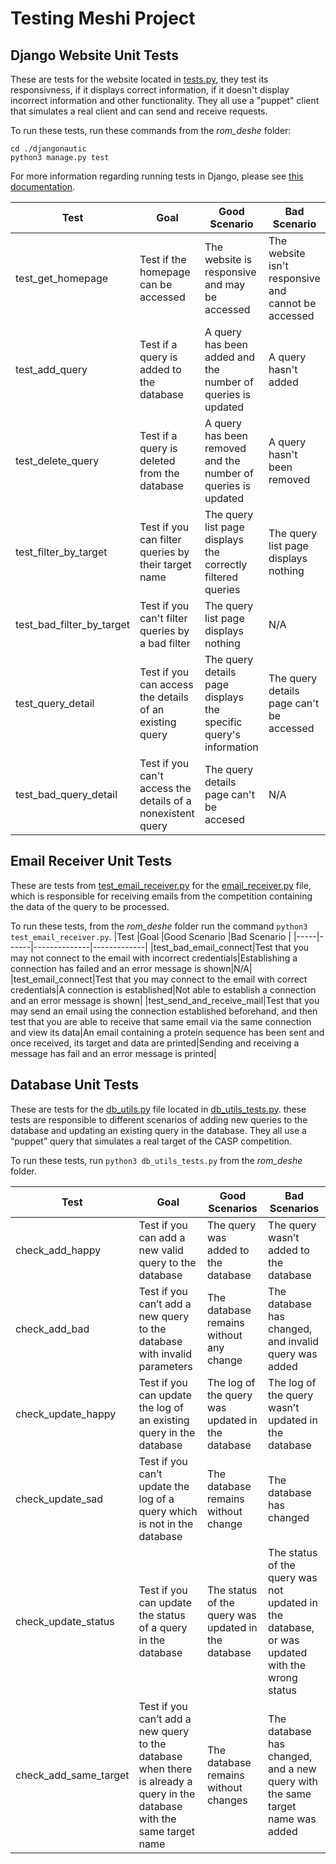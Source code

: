# Testing Meshi Project
## Django Website Unit Tests
These are tests for the website located in [tests.py](djangonautic/queries/tests.py), they test its responsivness, if it displays correct information, if it doesn't display incorrect information and other functionality. They all use a "puppet" client that simulates a real client and can send and receive requests.

To run these tests, run these commands from the *rom_deshe* folder:
```
cd ./djangonautic
python3 manage.py test
```
For more information regarding running tests in Django, please see [this documentation](https://docs.djangoproject.com/en/4.0/topics/testing/overview/).

|Test |Goal  |Good Scenario |Bad Scenario |
|-----|------|--------------|-------------|
|test_get_homepage|Test if the homepage can be accessed|The website is responsive and may be accessed|The website isn't responsive and cannot be accessed|
|test_add_query|Test if a query is added to the database|A query has been added and the number of queries is updated|A query hasn't added|
|test_delete_query|Test if a query is deleted from the database|A query has been removed and the number of queries is updated|A query hasn't been removed|
|test_filter_by_target|Test if you can filter queries by their target name|The query list page displays the correctly filtered queries|The query list page displays nothing|
|test_bad_filter_by_target|Test if you can't filter queries by a bad filter|The query list page displays nothing|N/A|
|test_query_detail|Test if you can access the details of an existing query|The query details page displays the specific query's information|The query details page can't be accessed|
|test_bad_query_detail|Test if you can't access the details of a nonexistent query|The query details page can't be accesed|N/A|

## Email Receiver Unit Tests
These are tests from [test_email_receiver.py](test_email_receiver.py) for the [email_receiver.py](email_receiver.py) file, which is responsible for receiving emails from the competition containing the data of the query to be processed.

To run these tests, from the *rom_deshe* folder run the command `python3 test_email_receiver.py`.
|Test |Goal  |Good Scenario |Bad Scenario |
|-----|------|--------------|-------------|
|test_bad_email_connect|Test that you may not connect to the email with incorrect credentials|Establishing a connection has failed and an error message is shown|N/A|
|test_email_connect|Test that you may connect to the email with correct credentials|A connection is established|Not able to establish a connection and an error message is shown|
|test_send_and_receive_mail|Test that you may send an email using the connection established beforehand, and then test that you are able to receive that same email via the same connection and view its data|An email containing a protein sequence has been sent and once received, its target and data are printed|Sending and receiving a message has fail and an error message is printed|

## Database Unit Tests
These are tests for the [db_utils.py](db_utils.py) file located in [db_utils_tests.py](db_utils_tests.py). these tests are responsible to different scenarios of adding new queries to the database and updating an existing query in the database. They all use a “puppet” query that simulates a real target of the CASP competition.

To run these tests, run `python3 db_utils_tests.py` from the *rom_deshe* folder.

|Test	|Goal	|Good Scenarios	|Bad Scenarios|
|-----|-----|---------------|-------------|
|check_add_happy|Test if you can add a new valid query to the database|The query was added to the database|The query wasn’t added to the database|
|check_add_bad|Test if you can’t add a new query to the database with invalid parameters|The database remains without any change|The database has changed, and invalid query was added|
|check_update_happy|Test if you can update the log of an existing query in the database|The log of the query was updated in the database|The log of the query wasn’t updated in the database|
|check_update_sad|Test if you can’t update the log of a query which is not in the database|The database remains without change|The database has changed|
|check_update_status|Test if you can update the status of a query in the database|The status of the query was updated in the database|The status of the query was not updated in the database, or was updated with the wrong status|
|check_add_same_target|Test if you can’t add a new query to the database when there is already a query in the database with the same target name|The database remains without changes|The database has changed, and a new query with the same target name was added|

